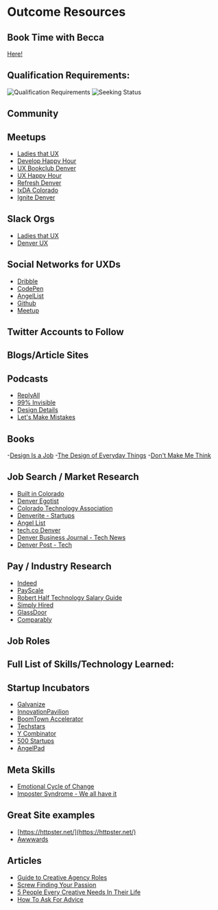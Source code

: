 # Outcome Resources

## Book Time with Becca

[Here!](https://calendly.com/becca-zukowski)

## Qualification Requirements:

![Qualification Requirements](img/qualification.png)
![Seeking Status](img/seekingstatus.png)

<!-- ## About Me ReadMe info:

1. What you did you do before GA?
2. What kind of support do you think you'll need most from Outomes?
3. What were were your Day 1 goals for this course?
4. Give us two truths and a lie about yourself (don't tell us which are which!)
5. Provide a link to your LinkedIn Profile 
6. Describe what kind of company you'd like to work for (i.e. Agency, Startup, etc)
7. Describe what kind of role you're leaning towards (i.e. Frontend, Backend, etc)
8. Provide a link to your resume (it should be a file in your repo as well)
 -->
## Community



## Meetups

- [Ladies that UX](https://www.meetup.com/Ladies-that-UX-Denver/)  
- [Develop Happy Hour](https://www.meetup.com/Develop-Happy-Hour/)
- [UX Bookclub Denver](https://www.meetup.com/UX-Bookclub-Denver/)
- [UX Happy Hour](https://www.meetup.com/UX-Happy-Hour-in-Denver/)
- [Refresh Denver](https://www.meetup.com/refreshdenver/)
- [IxDA Colorado](https://www.meetup.com/IxDA-Colorado-Interaction-Design/)
- [Ignite Denver](http://ignitedenver.org)

## Slack Orgs

- [Ladies that UX](http://ltuxdenver.slack.com)
- [Denver UX](http://denveruxers.com/)

## Social Networks for UXDs

- [Dribble](https://dribbble.com/)
- [CodePen](http://codepen.io/)
- [AngelList](https://angel.co/)
- [Github](https://github.com/)
- [Meetup](http://www.meetup.com/)

## Twitter Accounts to Follow



## Blogs/Article Sites



## Podcasts

- [ReplyAll](https://gimletmedia.com/reply-all/)
- [99% Invisible](http://99percentinvisible.org/)
- [Design Details](https://spec.fm/podcasts/design-details)
- [Let's Make Mistakes](http://www.mistakes.show/)

## Books

-[Design Is a Job](https://abookapart.com/products/design-is-a-job)
-[The Design of Everyday Things](https://www.amazon.com/Design-Everyday-Things-Donald-Norman/dp/1452654123)
-[Don't Make Me Think](https://www.amazon.com/Dont-Make-Think-Revisited-Usability/dp/0321965515/ref=pd_lpo_sbs_14_t_0?_encoding=UTF8&psc=1&refRID=WK7CJT0FHGPCGB4ZY3E3)


## Job Search / Market Research

- [Built in Colorado](www.builtincolorado.com)
- [Denver Egotist](www.thedenveregotist.com/)
- [Colorado Technology Association](www.coloradotechnology.org/)
- [Denverite - Startups](www.denverite.com/category/business/denver-startups/)
- [Angel List](www.angellist.com)
- [tech.co Denver](tech.co/city/denver)
- [Denver Business Journal - Tech News](www.bizjournals.com/denver/industry-news/technology)
- [Denver Post - Tech](www.denverpost.com/business/colorado-technology/)

## Pay / Industry Research

- [Indeed](www.indeed.com/salary)
- [PayScale](www.payscale.com/)
- [Robert Half Technology Salary Guide](https://www.roberthalf.com/workplace-research/salary-guides)
- [Simply Hired](www.simplyhired.com/salaries.html)
- [GlassDoor](https://www.glassdoor.com)
- [Comparably](https://www.comparably.com/)

## Job Roles


## Full List of Skills/Technology Learned:


## Startup Incubators

- [Galvanize](http://www.galvanize.com/become-a-member/)
- [InnovationPavilion](www.InnovationPavilion.com/)
- [BoomTown Accelerator](www.boomtownaccelerator.com/)
- [Techstars](www.techstars.com/programs/boulder-program/)
- [Y Combinator](https://www.ycombinator.com/)
- [500 Startups](500.co/)
- [AngelPad](angelpad.org/)

## Meta Skills

- [Emotional Cycle of Change](http://65.media.tumblr.com/83daa5739159b1b193664466a5bc55ed/tumblr_nfxsazVp0Y1tp5jhzo1_1280.png)
- [Imposter Syndrome - We all have it](https://davidwalsh.name/impostor-syndrome)

## Great Site examples

- [https://httpster.net/](https://httpster.net/)
- [Awwwards](http://www.awwwards.com/)

## Articles

- [Guide to Creative Agency Roles](http://www.creativebloq.com/agencies/ultimate-guide-creative-agency-roles-41411464)
- [Screw Finding Your Passion](http://markmanson.net/passion)
- [5 People Every Creative Needs In Their Life](https://blog.musicbed.com/articles/the-5-people-every-creative-needs-in-life/177?utm_campaign=mb-blog&utm_medium=post&utm_source=facebook&utm_content=five-people-creative)
- [How To Ask For Advice](https://medium.com/art-of-practicality/how-to-study-people-you-admire-and-ask-for-their-advice-ef5d1c821763#.qqgfmlmsd)